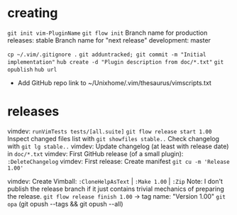# creating

`git init vim-PluginName`
`git flow init`
Branch name for production releases: stable
Branch name for "next release" development: master

`cp ~/.vim/.gitignore .`
`git adduntracked; git commit -m "Initial implementation"`
`hub create -d "Plugin description from doc/*.txt"`
`git opublish`
`hub url`
- Add GitHub repo link to ~/Unixhome/.vim/thesaurus/vimscripts.txt

# releases

vimdev: `runVimTests tests/[all.suite]`
`git flow release start 1.00`
Inspect changed files list with `git showfiles stable..`
Check changelog with `git lg stable..`
vimdev: Update changelog (at least with release date) in `doc/*.txt`
vimdev: First GitHub release (of a small plugin): `:DeleteChangelog`
vimdev: First release: Create manifest
`git cu -m 'Release 1.00'`

vimdev: Create Vimball: `:CloneHelpAsText` | `:Make 1.00` | `:Zip`
Note: I don't publish the release branch if it just contains trivial mechanics of preparing the release.
`git flow release finish 1.00` -> tag name: "Version 1.00"
`git opa` (git opush --tags && git opush --all)
